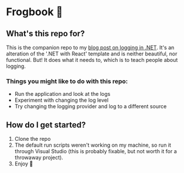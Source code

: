 # Frogbook 🐸

## What's this repo for?
This is the companion repo to my [blog post on logging in .NET](https://rachelmeadows.substack.com/p/a-wizards-guide-to-ilogger). It's an alteration of the '.NET with React' template and is neither beautiful, nor functional. But! It does what it needs to, which is to teach people about logging.

### Things you might like to do with this repo:
- Run the application and look at the logs
- Experiment with changing the log level
- Try changing the logging provider and log to a different source

## How do I get started?
1. Clone the repo
2. The default run scripts weren't working on my machine, so run it through Visual Studio (this is probably fixable, but not worth it for a throwaway project).
5. Enjoy 🐸
